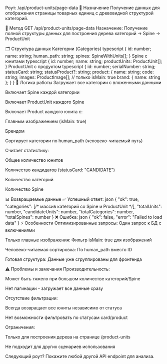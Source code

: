  Роут: /api/product-units/page-data
🎯 Назначение
Получение данных для отображения страницы товарных единиц с древовидной структурой категорий.

🔧 Метод
GET /api/product-units/page-data
Назначение: Получение полной структуры данных для построения дерева категорий → Spine → ProductUnit

🗂 Структура данных
Категории (Categories)
typescript
{
  id: number;
  name: string;
  human_path: string;
  spines: SpineWithUnits[];
}
Spine с юнитами
typescript
{
  id: number;
  name: string;
  productUnits: ProductUnit[];
}
ProductUnit с продуктом
typescript
{
  id: number;
  serialNumber: string;
  statusCard: string;
  statusProduct?: string;
  product: {
    name: string;
    code: string;
    images: ProductImage[]; // только isMain: true
    brand: { name: string };
  }
}
🔄 Логика работы
Загружает все категории с вложенными данными

Включает Spine каждой категории

Включает ProductUnit каждого Spine

Включает Product каждого юнита с:

Главным изображением (isMain: true)

Брендом

Сортирует категории по human_path (человеко-читаемый путь)

Считает статистику:

Общее количество юнитов

Количество кандидатов (statusCard: "CANDIDATE")

Количество категорий

Количество Spine

📊 Возвращаемые данные
✅ Успешный ответ:
json
{
  "ok": true,
  "categories": [/* массив категорий со Spine и ProductUnit */],
  "totalUnits": number,
  "candidateUnits": number, 
  "totalCategories": number,
  "totalSpines": number
}
❌ Ошибка:
json
{
  "ok": false,
  "error": "Failed to load data"
}
⚡ Особенности
Оптимизированные запросы: Один запрос к БД с включениями

Только главные изображения: Фильтр isMain: true для изображений

Человеко-читаемая сортировка: По human_path вместо ID

Готовая структура: Данные уже сгруппированы для фронтенда

⚠️ Проблемы и замечания
Производительность:

Может быть тяжело при большом количестве категорий/Spine

Нет пагинации - загружает все данные сразу

Отсутствие фильтрации:

Всегда возвращает все юниты независимо от статуса

Нет возможности фильтровать по статусам card/product

Ограничения:

Только для построения дерева на странице /product-units

Не подходит для других сценариев использования

Следующий роут? Покажите любой другой API endpoint для анализа.